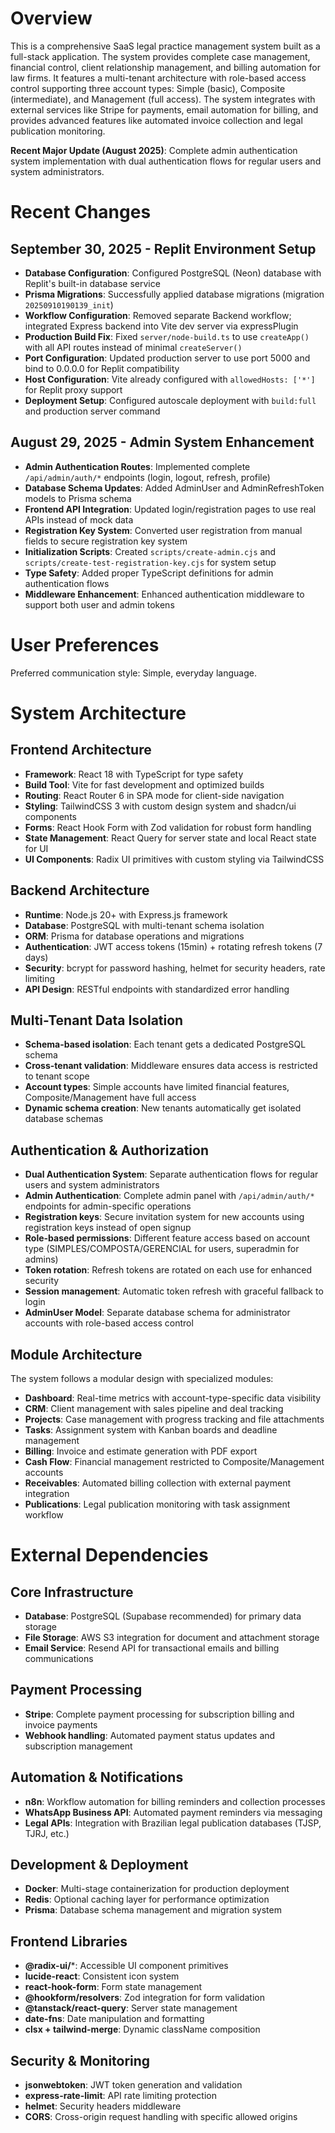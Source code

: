 # Overview

This is a comprehensive SaaS legal practice management system built as a full-stack application. The system provides complete case management, financial control, client relationship management, and billing automation for law firms. It features a multi-tenant architecture with role-based access control supporting three account types: Simple (basic), Composite (intermediate), and Management (full access). The system integrates with external services like Stripe for payments, email automation for billing, and provides advanced features like automated invoice collection and legal publication monitoring.

**Recent Major Update (August 2025)**: Complete admin authentication system implementation with dual authentication flows for regular users and system administrators.

# Recent Changes

## September 30, 2025 - Replit Environment Setup
- **Database Configuration**: Configured PostgreSQL (Neon) database with Replit's built-in database service
- **Prisma Migrations**: Successfully applied database migrations (migration `20250910190139_init`)
- **Workflow Configuration**: Removed separate Backend workflow; integrated Express backend into Vite dev server via expressPlugin
- **Production Build Fix**: Fixed `server/node-build.ts` to use `createApp()` with all API routes instead of minimal `createServer()`
- **Port Configuration**: Updated production server to use port 5000 and bind to 0.0.0.0 for Replit compatibility
- **Host Configuration**: Vite already configured with `allowedHosts: ['*']` for Replit proxy support
- **Deployment Setup**: Configured autoscale deployment with `build:full` and production server command

## August 29, 2025 - Admin System Enhancement
- **Admin Authentication Routes**: Implemented complete `/api/admin/auth/*` endpoints (login, logout, refresh, profile)
- **Database Schema Updates**: Added AdminUser and AdminRefreshToken models to Prisma schema
- **Frontend API Integration**: Updated login/registration pages to use real APIs instead of mock data
- **Registration Key System**: Converted user registration from manual fields to secure registration key system
- **Initialization Scripts**: Created `scripts/create-admin.cjs` and `scripts/create-test-registration-key.cjs` for system setup
- **Type Safety**: Added proper TypeScript definitions for admin authentication flows
- **Middleware Enhancement**: Enhanced authentication middleware to support both user and admin tokens

# User Preferences

Preferred communication style: Simple, everyday language.

# System Architecture

## Frontend Architecture
- **Framework**: React 18 with TypeScript for type safety
- **Build Tool**: Vite for fast development and optimized builds
- **Routing**: React Router 6 in SPA mode for client-side navigation
- **Styling**: TailwindCSS 3 with custom design system and shadcn/ui components
- **Forms**: React Hook Form with Zod validation for robust form handling
- **State Management**: React Query for server state and local React state for UI
- **UI Components**: Radix UI primitives with custom styling via TailwindCSS

## Backend Architecture
- **Runtime**: Node.js 20+ with Express.js framework
- **Database**: PostgreSQL with multi-tenant schema isolation
- **ORM**: Prisma for database operations and migrations
- **Authentication**: JWT access tokens (15min) + rotating refresh tokens (7 days)
- **Security**: bcrypt for password hashing, helmet for security headers, rate limiting
- **API Design**: RESTful endpoints with standardized error handling

## Multi-Tenant Data Isolation
- **Schema-based isolation**: Each tenant gets a dedicated PostgreSQL schema
- **Cross-tenant validation**: Middleware ensures data access is restricted to tenant scope
- **Account types**: Simple accounts have limited financial features, Composite/Management have full access
- **Dynamic schema creation**: New tenants automatically get isolated database schemas

## Authentication & Authorization
- **Dual Authentication System**: Separate authentication flows for regular users and system administrators
- **Admin Authentication**: Complete admin panel with `/api/admin/auth/*` endpoints for admin-specific operations
- **Registration keys**: Secure invitation system for new accounts using registration keys instead of open signup
- **Role-based permissions**: Different feature access based on account type (SIMPLES/COMPOSTA/GERENCIAL for users, superadmin for admins)
- **Token rotation**: Refresh tokens are rotated on each use for enhanced security
- **Session management**: Automatic token refresh with graceful fallback to login
- **AdminUser Model**: Separate database schema for administrator accounts with role-based access control

## Module Architecture
The system follows a modular design with specialized modules:
- **Dashboard**: Real-time metrics with account-type-specific data visibility
- **CRM**: Client management with sales pipeline and deal tracking
- **Projects**: Case management with progress tracking and file attachments
- **Tasks**: Assignment system with Kanban boards and deadline management
- **Billing**: Invoice and estimate generation with PDF export
- **Cash Flow**: Financial management restricted to Composite/Management accounts
- **Receivables**: Automated billing collection with external payment integration
- **Publications**: Legal publication monitoring with task assignment workflow

# External Dependencies

## Core Infrastructure
- **Database**: PostgreSQL (Supabase recommended) for primary data storage
- **File Storage**: AWS S3 integration for document and attachment storage
- **Email Service**: Resend API for transactional emails and billing communications

## Payment Processing
- **Stripe**: Complete payment processing for subscription billing and invoice payments
- **Webhook handling**: Automated payment status updates and subscription management

## Automation & Notifications
- **n8n**: Workflow automation for billing reminders and collection processes
- **WhatsApp Business API**: Automated payment reminders via messaging
- **Legal APIs**: Integration with Brazilian legal publication databases (TJSP, TJRJ, etc.)

## Development & Deployment
- **Docker**: Multi-stage containerization for production deployment
- **Redis**: Optional caching layer for performance optimization
- **Prisma**: Database schema management and migration system

## Frontend Libraries
- **@radix-ui/***: Accessible UI component primitives
- **lucide-react**: Consistent icon system
- **react-hook-form**: Form state management
- **@hookform/resolvers**: Zod integration for form validation
- **@tanstack/react-query**: Server state management
- **date-fns**: Date manipulation and formatting
- **clsx + tailwind-merge**: Dynamic className composition

## Security & Monitoring
- **jsonwebtoken**: JWT token generation and validation
- **express-rate-limit**: API rate limiting protection
- **helmet**: Security headers middleware
- **CORS**: Cross-origin request handling with specific allowed origins